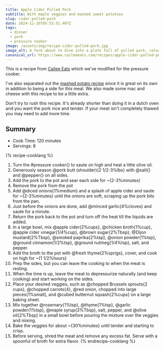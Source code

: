 ```yaml
---
title: Apple Cider Pulled Pork
subtitle: With maple veggies and mashed sweet potatoes
slug: cider-pulled-pork
date: 2024-11-26T05:53:51.407Z
tags:
  - dinner
  - pork
  - pressure cooker
image: /assets/img/recipe-cider-pulled-pork.jpg
image_alt: A fork about to dive into a plate full of pulled pork, colorful roasted veggies, mashed sweet potatoes, and mac and cheese in warm lighting.
canonical_url: https://www.caileeeats.com/recipes/apple-cider-pulled-pork-bowls-with-mashed-sweet-potatoes-maple-veggies
---
```


This is a recipe from [Cailee Eats](https://www.caileeeats.com/recipes/apple-cider-pulled-pork-bowls-with-mashed-sweet-potatoes-maple-veggies) which we've modified for the pressure cooker.

I've also separated out the [mashed potato recipe](/recipes/2024/11/26/mashed-sweet-potatoes/) since it is great on its own in addition to being a side for this meal.
We also made some mac and cheese with this recipe to be a little extra.

Don't try to rush this recipe. It's already shorter than doing it in a dutch oven and you want the pork nice and tender. If your meat isn't completely thawed you may need to add more time.

## Summary

- Cook Time: 120 minutes
- Servings: 8

{% recipe-cooklang %}
1. Turn the #pressure cooker{} to saute on high and heat a little olive oil.
1. Generously season @pork butt (shoulder){2 1/2-3%lbs} with @salt{} and @pepper{} on all sides.
1. Add the pork to the pot and sear each side for ~{2-3%minutes}
1. Remove the pork from the pot
1. Add @diced onions{1%medium} and a splash of apple cider and saute for ~{2-3%minutes} until the onions are soft, scraping up the pork bits from the pan.
1. Just before the onions are done, add @minced garlic{4%cloves} and saute for a minute.
1. Return the pork back to the pot and turn off the heat till the liquids are added.
1. In a large bowl, mix @apple cider{2%cups}, @chicken broth{1%cup}, @apple cider vinegar{1/4%cup}, @brown sugar{2%Tbsp}, @Dijon mustard{2%Tbsp}, @smoked paprika{2%tsp}, @onion powder{1%tsp}, @ground cinnamon{1/2%tsp}, @ground nutmeg{1/4%tsp}, salt, and pepper.
1. Add the broth to the pot with @fresh thyme{2%sprigs}, cover, and cook on high for ~{1 1/2%hours}
1. Prep the sides, but you can leave the cooking to when the meat is resting.
1. When the time is up, leave the meat to depressurize naturally (and keep cooking) and start working on the sides.
1. Place your desired veggies, such as @chopped Brussels sprouts{2 cups}, @chopped carrots{4}, @red onion, chopped into large pieces{1%small}, and @cubed butternut squash{2%cups} on a large baking sheet.
1. Mix together @rosemary{1%tsp}, @thyme{1%tsp}, @garlic powder{1%tsp}, @maple syrup{3%Tbsp}, salt, pepper, and @olive oil{2%Tbsp} in a small bowl before pouring the mixture over the veggies and mixing.
1. Bake the veggies for about ~{30%minutes} until tender and starting to crisp.
1. Before serving, shred the meat and remove any excess fat. Serve with a spoonful of broth for extra flavor.
{% endrecipe-cooklang %}
